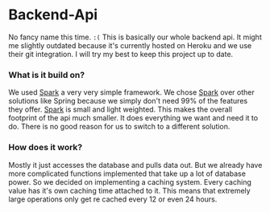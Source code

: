 # Backend-Api
No fancy name this time. ``:(``
This is basically our whole backend api. It might me slightly outdated because it's currently hosted on Heroku and we
use their git integration. I will try my best to keep this project up to date.

### What is it build on?
We used [Spark](http://sparkjava.com/) a very very simple framework.
We chose [Spark](http://sparkjava.com/) over other solutions like Spring because we simply don't need 99% of the features
they offer. [Spark](http://sparkjava.com/) is small and light weighted. This makes the overall footprint of the api
much smaller. It does everything we want and need it to do. There is no good reason for us to switch to a different solution.

### How does it work?
Mostly it just accesses the database and pulls data out. But we already have more complicated functions implemented that
take up a lot of database power. So we decided on implementing a caching system. Every caching value has it's own 
caching time attached to it. This means that extremely large operations only get re cached every 12 or even 24 hours.